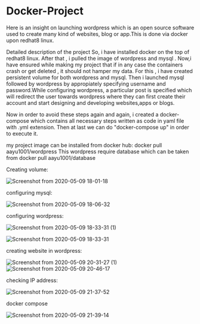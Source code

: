 # Docker-Project

Here is an insight on launching wordpress which is an open source software used to create many kind of websites, blog or app.This is done via docker upon redhat8 linux.

Detailed description of the project So, i have installed docker on the top of redhat8 linux. After that , i pulled the image of wordpress and mysql . Now,i have ensured while making my project that if in any case the containers crash or get deleted , it should not hamper my data. For this , i have created persistent volume for both wordpress and mysql. Then i launched mysql followed by wordpress by appropiately specifying username and password.While configuring wordpress, a particular post is specified which will redirect the user towards wordpress where they can first create their account and start designing and developing websites,apps or blogs.

Now in order to avoid these steps again and again, i created a docker-compose which contains all necessary steps written as code in yaml file with .yml extension. Then at last we can do "docker-compose up" in order to execute it.

my project image can be installed from docker hub:
docker pull aayu1001/wordpress
This wordpress require database which can be taken from 
docker pull aayu1001/database


Creating volume:

![Screenshot from 2020-05-09 18-01-18](https://user-images.githubusercontent.com/65100683/81495174-f2ef3200-92cb-11ea-9287-e28265f2ab12.png)

configuring mysql:

![Screenshot from 2020-05-09 18-06-32](https://user-images.githubusercontent.com/65100683/81495259-bf60d780-92cc-11ea-8545-dbb8ce820b8f.png)

configuring wordpress:

![Screenshot from 2020-05-09 18-33-31 (1)](https://user-images.githubusercontent.com/65100683/81495346-575ec100-92cd-11ea-81be-245e5b161d02.png)


![Screenshot from 2020-05-09 18-33-31](https://user-images.githubusercontent.com/65100683/81495354-6776a080-92cd-11ea-9837-59ec77fa79e6.png)

creating website in wordpress:

![Screenshot from 2020-05-09 20-31-27 (1)](https://user-images.githubusercontent.com/65100683/81495459-0c917900-92ce-11ea-90ac-4ff2237d2e03.png)
![Screenshot from 2020-05-09 20-46-17](https://user-images.githubusercontent.com/65100683/81495464-11eec380-92ce-11ea-91a2-e3c9b3b43ca2.png)

checking IP address:

![Screenshot from 2020-05-09 21-37-52](https://user-images.githubusercontent.com/65100683/81495470-1915d180-92ce-11ea-9e1c-8f7fb5e75306.png)

docker compose

![Screenshot from 2020-05-09 21-39-14](https://user-images.githubusercontent.com/65100683/81495476-1e731c00-92ce-11ea-9b39-116f5359ffd1.png)






